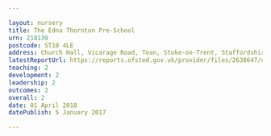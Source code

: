 ```yaml
---

layout: nursery
title: The Edna Thornton Pre-School
urn: 218139
postcode: ST10 4LE
address: Church Hall, Vicarage Road, Tean, Stoke-on-Trent, Staffordshire, ST10 4LE
latestReportUrl: https://reports.ofsted.gov.uk/provider/files/2638647/urn/218139.pdf
teaching: 2
development: 2
leadership: 2
outcomes: 2
overall: 2
date: 01 April 2018 
datePublish: 5 January 2017

---
```

